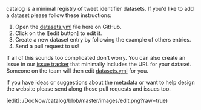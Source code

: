 catalog is a minimal registry of tweet identifier datasets. If you'd like to add
a dataset please follow these instructions:

1. Open the [datasets.yml] file here on GitHub.
2. Click on the ![edit button] to edit it.
3. Create a new dataset entry by following the example of others entries.
4. Send a pull request to us!

If all of this sounds too complicated don't worry. You can also create an
issue in our [issue tracker] that minimally includes the URL for your dataset.
Someone on the team will then edit [datasets.yml] for you.

If you have ideas or suggestions about the metadata or want to help design the 
website please send along those pull requests and issues too.

[datasets.yml]: https://github.com/DocNow/catalog/blob/master/_data/datasets.yml
[issue tracker]: https://github.com/DocNow/catalog/issues
[edit]: /DocNow/catalog/blob/master/images/edit.png?raw=true)
